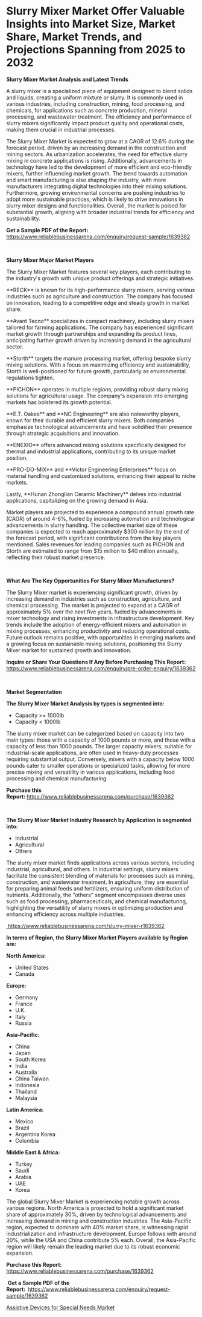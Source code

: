 <p><h1>Slurry Mixer Market Offer Valuable Insights into Market Size, Market Share, Market Trends, and Projections Spanning from 2025 to 2032</h1></p><p><strong>Slurry Mixer Market Analysis and Latest Trends</strong></p>
<p><p>A slurry mixer is a specialized piece of equipment designed to blend solids and liquids, creating a uniform mixture or slurry. It is commonly used in various industries, including construction, mining, food processing, and chemicals, for applications such as concrete production, mineral processing, and wastewater treatment. The efficiency and performance of slurry mixers significantly impact product quality and operational costs, making them crucial in industrial processes.</p><p>The Slurry Mixer Market is expected to grow at a CAGR of 12.6% during the forecast period, driven by an increasing demand in the construction and mining sectors. As urbanization accelerates, the need for effective slurry mixing in concrete applications is rising. Additionally, advancements in technology have led to the development of more efficient and eco-friendly mixers, further influencing market growth. The trend towards automation and smart manufacturing is also shaping the industry, with more manufacturers integrating digital technologies into their mixing solutions. Furthermore, growing environmental concerns are pushing industries to adopt more sustainable practices, which is likely to drive innovations in slurry mixer designs and functionalities. Overall, the market is poised for substantial growth, aligning with broader industrial trends for efficiency and sustainability.</p></p>
<p><strong>Get a Sample PDF of the Report:&nbsp;</strong> <a href="https://www.reliablebusinessarena.com/enquiry/request-sample/1639362?utm_campaign=2570&utm_medium=2&utm_source=Github&utm_content=ia&utm_term=23022025&utm_id=slurry-mixer">https://www.reliablebusinessarena.com/enquiry/request-sample/1639362</a></p>
<p>&nbsp;</p>
<p><strong>Slurry Mixer Major Market Players</strong></p>
<p><p>The Slurry Mixer Market features several key players, each contributing to the industry's growth with unique product offerings and strategic initiatives. </p><p>**RECK** is known for its high-performance slurry mixers, serving various industries such as agriculture and construction. The company has focused on innovation, leading to a competitive edge and steady growth in market share.</p><p>**Avant Tecno** specializes in compact machinery, including slurry mixers tailored for farming applications. The company has experienced significant market growth through partnerships and expanding its product lines, anticipating further growth driven by increasing demand in the agricultural sector.</p><p>**Storth** targets the manure processing market, offering bespoke slurry mixing solutions. With a focus on maximizing efficiency and sustainability, Storth is well-positioned for future growth, particularly as environmental regulations tighten.</p><p>**PICHON** operates in multiple regions, providing robust slurry mixing solutions for agricultural usage. The company's expansion into emerging markets has bolstered its growth potential. </p><p>**E.T. Oakes** and **NC Engineering** are also noteworthy players, known for their durable and efficient slurry mixers. Both companies emphasize technological advancements and have solidified their presence through strategic acquisitions and innovation.</p><p>**ENEXIO** offers advanced mixing solutions specifically designed for thermal and industrial applications, contributing to its unique market position. </p><p>**PRO-DO-MIX** and **Victor Engineering Enterprises** focus on material handling and customized solutions, enhancing their appeal to niche markets. </p><p>Lastly, **Hunan Zhonglian Ceramic Machinery** delves into industrial applications, capitalizing on the growing demand in Asia.</p><p>Market players are projected to experience a compound annual growth rate (CAGR) of around 4-6%, fueled by increasing automation and technological advancements in slurry handling. The collective market size of these companies is expected to reach approximately $300 million by the end of the forecast period, with significant contributions from the key players mentioned. Sales revenues for leading companies such as PICHON and Storth are estimated to range from $15 million to $40 million annually, reflecting their robust market presence.</p></p>
<p>&nbsp;</p>
<p><strong>What Are The Key Opportunities For Slurry Mixer Manufacturers?</strong></p>
<p><p>The Slurry Mixer market is experiencing significant growth, driven by increasing demand in industries such as construction, agriculture, and chemical processing. The market is projected to expand at a CAGR of approximately 5% over the next five years, fueled by advancements in mixer technology and rising investments in infrastructure development. Key trends include the adoption of energy-efficient mixers and automation in mixing processes, enhancing productivity and reducing operational costs. Future outlook remains positive, with opportunities in emerging markets and a growing focus on sustainable mixing solutions, positioning the Slurry Mixer market for sustained growth and innovation.</p></p>
<p><strong>Inquire or Share Your Questions If Any Before Purchasing This Report:</strong> <a href="https://www.reliablebusinessarena.com/enquiry/pre-order-enquiry/1639362?utm_campaign=2570&utm_medium=2&utm_source=Github&utm_content=ia&utm_term=23022025&utm_id=slurry-mixer">https://www.reliablebusinessarena.com/enquiry/pre-order-enquiry/1639362</a></p>
<p>&nbsp;</p>
<p><strong>Market Segmentation</strong></p>
<p><strong>The Slurry Mixer Market Analysis by types is segmented into:</strong></p>
<p><ul><li>Capacity >= 1000lb</li><li>Capacity < 1000lb</li></ul></p>
<p><p>The slurry mixer market can be categorized based on capacity into two main types: those with a capacity of 1000 pounds or more, and those with a capacity of less than 1000 pounds. The larger capacity mixers, suitable for industrial-scale applications, are often used in heavy-duty processes requiring substantial output. Conversely, mixers with a capacity below 1000 pounds cater to smaller operations or specialized tasks, allowing for more precise mixing and versatility in various applications, including food processing and chemical manufacturing.</p></p>
<p><strong>Purchase this Report:&nbsp;</strong><a href="https://www.reliablebusinessarena.com/purchase/1639362?utm_campaign=2570&utm_medium=2&utm_source=Github&utm_content=ia&utm_term=23022025&utm_id=slurry-mixer">https://www.reliablebusinessarena.com/purchase/1639362</a></p>
<p>&nbsp;</p>
<p><strong>The Slurry Mixer Market Industry Research by Application is segmented into:</strong></p>
<p><ul><li>Industrial</li><li>Agricultural</li><li>Others</li></ul></p>
<p><p>The slurry mixer market finds applications across various sectors, including industrial, agricultural, and others. In industrial settings, slurry mixers facilitate the consistent blending of materials for processes such as mining, construction, and wastewater treatment. In agriculture, they are essential for preparing animal feeds and fertilizers, ensuring uniform distribution of nutrients. Additionally, the "others" segment encompasses diverse uses such as food processing, pharmaceuticals, and chemical manufacturing, highlighting the versatility of slurry mixers in optimizing production and enhancing efficiency across multiple industries.</p></p>
<p><a href="https://www.reliablebusinessarena.com/slurry-mixer-r1639362?utm_campaign=2570&utm_medium=2&utm_source=Github&utm_content=ia&utm_term=23022025&utm_id=slurry-mixer">&nbsp;https://www.reliablebusinessarena.com/slurry-mixer-r1639362</a></p>
<p><strong>In terms of Region, the Slurry Mixer Market Players available by Region are:</strong></p>
<p>
    <p> <strong> North America: </strong>
        <ul>
            <li>United States</li>
            <li>Canada</li>
        </ul>
        </p> 
    <p> <strong> Europe: </strong>
        <ul>
            <li>Germany</li>
            <li>France</li>
            <li>U.K.</li>
            <li>Italy</li>
            <li>Russia</li>
        </ul>
        </p> 
    <p> <strong> Asia-Pacific: </strong>
        <ul>
            <li>China</li>
            <li>Japan</li>
            <li>South Korea</li>
            <li>India</li>
            <li>Australia</li>
            <li>China Taiwan</li>
            <li>Indonesia</li>
            <li>Thailand</li>
            <li>Malaysia</li>
        </ul>
        </p> 
    <p> <strong> Latin America: </strong>
        <ul>
            <li>Mexico</li>
            <li>Brazil</li>
            <li>Argentina Korea</li>
            <li>Colombia</li>
        </ul>
        </p> 
    <p> <strong> Middle East & Africa: </strong>
        <ul>
            <li>Turkey</li>
            <li>Saudi</li>
            <li>Arabia</li>
            <li>UAE</li>
            <li>Korea</li>
        </ul>
    </p>
    </p>
<p><p>The global Slurry Mixer Market is experiencing notable growth across various regions. North America is projected to hold a significant market share of approximately 30%, driven by technological advancements and increasing demand in mining and construction industries. The Asia-Pacific region, expected to dominate with 40% market share, is witnessing rapid industrialization and infrastructure development. Europe follows with around 20%, while the USA and China contribute 5% each. Overall, the Asia-Pacific region will likely remain the leading market due to its robust economic expansion.</p></p>
<p><strong>Purchase this Report: </strong><a href="https://www.reliablebusinessarena.com/purchase/1639362?utm_campaign=2570&utm_medium=2&utm_source=Github&utm_content=ia&utm_term=23022025&utm_id=slurry-mixer">https://www.reliablebusinessarena.com/purchase/1639362</a></p>
<p>&nbsp;<strong>Get a Sample PDF of the Report:&nbsp;&nbsp;</strong><a href="https://www.reliablebusinessarena.com/enquiry/request-sample/1639362?utm_campaign=2570&utm_medium=2&utm_source=Github&utm_content=ia&utm_term=23022025&utm_id=slurry-mixer">https://www.reliablebusinessarena.com/enquiry/request-sample/1639362</a></p>
<p><strong></strong></p>
<p><p><a href="https://github.com/osbornrdaflalo/Market-Research-Report-List-1/blob/main/assistive-devices-for-special-needs-market.md?utm_campaign=2570&utm_medium=2&utm_source=Github&utm_content=ia&utm_term=23022025&utm_id=slurry-mixer">Assistive Devices for Special Needs Market</a></p></p>